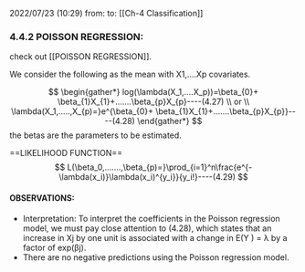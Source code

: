 2022/07/23  (10:29)
from: 
to: [[Ch-4 Classification]]

### 4.4.2 POISSON REGRESSION:
check out [[POISSON REGRESSION]].

We consider the following as the mean with X1,....Xp covariates.

$$
\begin{gather*}
log(\lambda(X_1,....X_p))=\beta_{0}+ \beta_{1}X_{1}+.......\beta_{p}X_{p}----(4.27) \\
or
\\
\lambda(X_1,.....,X_{p)=}e^{\beta_{0}+ \beta_{1}X_{1}+.......\beta_{p}X_{p}}----(4.28)
\end{gather*}
$$
the betas are the parameters to be estimated.

==LIKELIHOOD FUNCTION==
$$
L(\beta_0,.......,\beta_{p)=}\prod_{i=1}^n\frac{e^{-\lambda(x_i)}\lambda(x_i)^{y_i}}{y_i!}----(4.29)
$$
#### OBSERVATIONS:
- Interpretation: To interpret the coefficients in the Poisson regression model, we must pay close attention to (4.28), which states that an increase in Xj by one unit is associated with a change in E(Y ) = λ by a factor of exp(βj).
- There are no negative predictions using the Poisson regression model.
